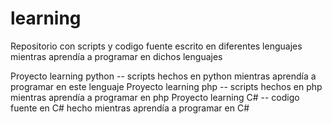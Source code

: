 # learning
Repositorio con scripts y codigo fuente escrito en diferentes lenguajes mientras aprendía a programar en dichos lenguajes

Proyecto learning python -- scripts hechos en python mientras aprendía a programar en este lenguaje
Proyecto learning php -- scripts hechos en php mientras aprendía a programar en php
Proyecto learning C# -- codigo fuente en C# hecho mientras aprendía a programar en C#

